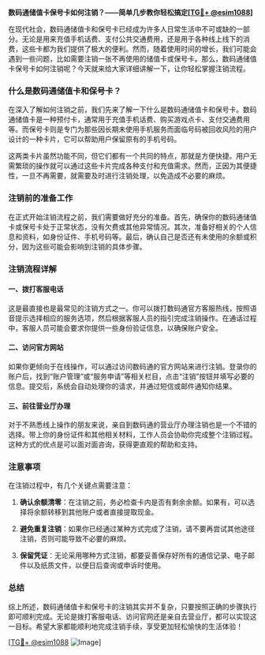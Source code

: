 **数码通储值卡保号卡如何注销？——简单几步教你轻松搞定[[TG💪+ @esim1088](https://t.me/s/esim1088)]**

在现代社会，数码通储值卡和保号卡已经成为许多人日常生活中不可或缺的一部分。无论是用来充值手机话费、支付公共交通费用，还是用于各种线上线下的消费，这些卡都为我们提供了极大的便利。然而，随着使用时间的增长，我们可能会遇到一些问题，比如需要注销一张不再使用的储值卡或保号卡。那么，数码通储值卡保号卡如何注销呢？今天就来给大家详细讲解一下，让你轻松掌握注销流程。

### 什么是数码通储值卡和保号卡？

在深入了解如何注销之前，我们先来了解一下什么是数码通储值卡和保号卡。数码通储值卡是一种预付卡，通常用于充值手机话费、购买游戏点卡、支付交通费用等。而保号卡则是专门为那些因长期未使用手机服务而面临号码被回收风险的用户设计的一种卡片，它可以帮助用户保留原有的手机号码。

这两类卡片虽然功能不同，但它们都有一个共同的特点，那就是方便快捷。用户无需繁琐的操作就可以通过这些卡片完成各种支付和充值需求。然而，正因为其便捷性，一旦不再需要，就需要及时进行注销处理，以免造成不必要的麻烦。

### 注销前的准备工作

在正式开始注销流程之前，我们需要做好充分的准备。首先，确保你的数码通储值卡或保号卡处于正常状态，没有欠费或其他异常情况。其次，准备好相关的个人信息和资料，如身份证件、手机号码等。最后，确认自己是否还有未使用的余额或积分，因为这些可能会影响到注销的具体步骤。

### 注销流程详解

#### 一、拨打客服电话

这是最直接也是最常见的注销方式之一。你可以拨打数码通官方客服热线，按照语音提示选择相应的服务选项，然后根据客服人员的指引完成注销操作。在通话过程中，客服人员可能会要求你提供一些身份验证信息，以确保账户安全。

#### 二、访问官方网站

如果你更倾向于在线操作，可以通过访问数码通的官方网站来进行注销。登录你的账户后，找到“账户管理”或“服务申请”等相关栏目，点击“注销”按钮并填写必要的信息。提交后，系统会自动处理你的请求，并通过短信或邮件通知你结果。

#### 三、前往营业厅办理

对于不熟悉线上操作的朋友来说，亲自到数码通的营业厅办理注销也是一个不错的选择。带上你的身份证件和其他相关材料，工作人员会协助你完成整个注销过程。这种方式的优点是可以面对面咨询，获得更直观的帮助和支持。

### 注意事项

在注销过程中，有几个关键点需要注意：

1. **确认余额清零**：在注销之前，务必检查卡内是否有剩余余额。如果有，可以选择将余额转移到其他账户或者直接提取现金。
   
2. **避免重复注销**：如果你已经通过某种方式完成了注销，请不要再尝试其他途径注销，否则可能导致不必要的麻烦。

3. **保留凭证**：无论采用哪种方式注销，都要妥善保存好所有的通信记录、电子邮件以及纸质文件，以便日后查询或申诉时使用。

### 总结

综上所述，数码通储值卡和保号卡的注销其实并不复杂，只要按照正确的步骤执行即可顺利完成。无论是拨打客服电话、访问官网还是亲自去营业厅，都可以实现这一目标。希望大家都能顺利地完成注销手续，享受更加轻松愉快的生活体验！

[[TG💪+ @esim1088](https://t.me/s/esim1088) ![Image](https://i.postimg.cc/4NQfJmqS/Snipaste-2025-05-13-00-14-12.png)]